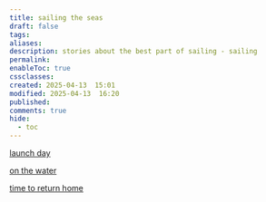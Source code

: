 ```yaml
---
title: sailing the seas
draft: false
tags: 
aliases: 
description: stories about the best part of sailing - sailing
permalink: 
enableToc: true
cssclasses: 
created: 2025-04-13  15:01
modified: 2025-04-13  16:20
published: 
comments: true
hide:
  - toc
---
```


[launch day](launch_day.md)

[on the water](on_the_water.md)

[time to return home](time_to_return_home.md)
